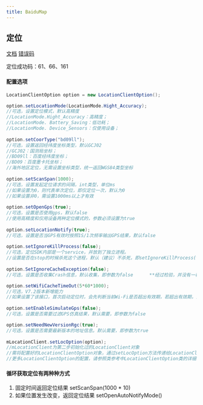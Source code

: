 ```yaml
---
title: BaiduMap
---
```


## 定位
[文档](https://lbs.baidu.com/index.php?title=android-locsdk/guide/get-location/latlng)
[错误码](http://lbs.baidu.com/index.php?title=android-locsdk/guide/addition-func/error-code)

定位成功码：61、66、161


#### 配置选项
```java
LocationClientOption option = new LocationClientOption();

option.setLocationMode(LocationMode.Hight_Accuracy);
//可选，设置定位模式，默认高精度
//LocationMode.Hight_Accuracy：高精度；
//LocationMode. Battery_Saving：低功耗；
//LocationMode. Device_Sensors：仅使用设备；
	
option.setCoorType("bd09ll");
//可选，设置返回经纬度坐标类型，默认GCJ02
//GCJ02：国测局坐标；
//BD09ll：百度经纬度坐标；
//BD09：百度墨卡托坐标；
//海外地区定位，无需设置坐标类型，统一返回WGS84类型坐标
 	
option.setScanSpan(1000);
//可选，设置发起定位请求的间隔，int类型，单位ms
//如果设置为0，则代表单次定位，即仅定位一次，默认为0
//如果设置非0，需设置1000ms以上才有效
	
option.setOpenGps(true);
//可选，设置是否使用gps，默认false
//使用高精度和仅用设备两种定位模式的，参数必须设置为true
	
option.setLocationNotify(true);
//可选，设置是否当GPS有效时按照1S/1次频率输出GPS结果，默认false
	
option.setIgnoreKillProcess(false);
//可选，定位SDK内部是一个service，并放到了独立进程。
//设置是否在stop的时候杀死这个进程，默认（建议）不杀死，即setIgnoreKillProcess(true)
	
option.SetIgnoreCacheException(false);
//可选，设置是否收集Crash信息，默认收集，即参数为false      **经过检验，并没有一秒一次返回结果**

option.setWifiCacheTimeOut(5*60*1000);
//可选，V7.2版本新增能力
//如果设置了该接口，首次启动定位时，会先判断当前Wi-Fi是否超出有效期，若超出有效期，会先重新扫描Wi-Fi，然后定位
	
option.setEnableSimulateGps(false);
//可选，设置是否需要过滤GPS仿真结果，默认需要，即参数为false

option.setNeedNewVersionRgc(true);
//可选，设置是否需要最新版本的地址信息。默认需要，即参数为true
	
mLocationClient.setLocOption(option);
//mLocationClient为第二步初始化过的LocationClient对象
//需将配置好的LocationClientOption对象，通过setLocOption方法传递给LocationClient对象使用
//更多LocationClientOption的配置，请参照类参考中LocationClientOption类的详细说明

```
#### 循环获取定位有两种种方式
1. 固定时间返回定位结果
    setScanSpan(1000 * 10)
2. 如果位置发生改变，返回定位结果
    setOpenAutoNotifyMode()